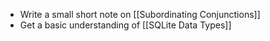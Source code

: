 - Write a small short note on [[Subordinating Conjunctions]]
- Get a basic understanding of [[SQLite Data Types]]